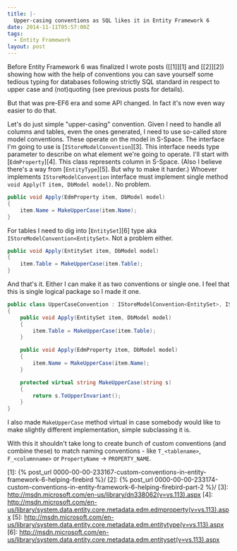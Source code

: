 ```yaml
---
title: |-
  Upper-casing conventions as SQL likes it in Entity Framework 6
date: 2014-11-11T05:57:00Z
tags:
  - Entity Framework
layout: post
---
```

Before Entity Framework 6 was finalized I wrote posts ([[1]][1] and [[2]][2]) showing how with the help of conventions you can save yourself some tedious typing for databases following strictly SQL standard in respect to upper case and (not)quoting (see previous posts for details).

But that was pre-EF6 era and some API changed. In fact it's now even way easier to do that.

<!-- excerpt -->

Let's do just simple "upper-casing" convention. Given I need to handle all columns and tables, even the ones generated, I need to use so-called store model conventions. These operate on the model in S-Space. The interface I'm going to use is [`IStoreModelConvention`][3]. This interface needs type parameter to describe on what element we're going to operate. I'll start with [`EdmProperty`][4]. This class represents column in S-Space. (Also I believe there's a way from [`EntityType`][5]. But why to make it harder.) Whoever implements `IStoreModelConvention` interface must implement single method `void Apply(T item, DbModel model)`. No problem.

```csharp
public void Apply(EdmProperty item, DbModel model)
{
	item.Name = MakeUpperCase(item.Name);
}
```  

For tables I need to dig into [`EntitySet`][6] type aka `IStoreModelConvention<EntitySet>`. Not a problem either.

```csharp
public void Apply(EntitySet item, DbModel model)
{
	item.Table = MakeUpperCase(item.Table);
}
```

And that's it. Either I can make it as two conventions or single one. I feel that this is single logical package so I made it one.

```csharp
public class UpperCaseConvention : IStoreModelConvention<EntitySet>, IStoreModelConvention<EdmProperty>
{
	public void Apply(EntitySet item, DbModel model)
	{
		item.Table = MakeUpperCase(item.Table);
	}

	public void Apply(EdmProperty item, DbModel model)
	{
		item.Name = MakeUpperCase(item.Name);
	}

	protected virtual string MakeUpperCase(string s)
	{
		return s.ToUpperInvariant();
	}
}
```

I also made `MakeUpperCase` method virtual in case somebody would like to make slightly different implementation, simple subclassing it is.

With this it shouldn't take long to create bunch of custom conventions (and combine these) to match naming conventions - like `T_<tablename>`, `F_<columnname>` or `PropertyName` -> `PROPERTY_NAME`.  

[1]: {% post_url 0000-00-00-233167-custom-conventions-in-entity-framework-6-helping-firebird %}/
[2]: {% post_url 0000-00-00-233174-custom-conventions-in-entity-framework-6-helping-firebird-part-2 %}/
[3]: http://msdn.microsoft.com/en-us/library/dn338062(v=vs.113).aspx
[4]: http://msdn.microsoft.com/en-us/library/system.data.entity.core.metadata.edm.edmproperty(v=vs.113).aspx
[5]: http://msdn.microsoft.com/en-us/library/system.data.entity.core.metadata.edm.entitytype(v=vs.113).aspx
[6]: http://msdn.microsoft.com/en-us/library/system.data.entity.core.metadata.edm.entityset(v=vs.113).aspx